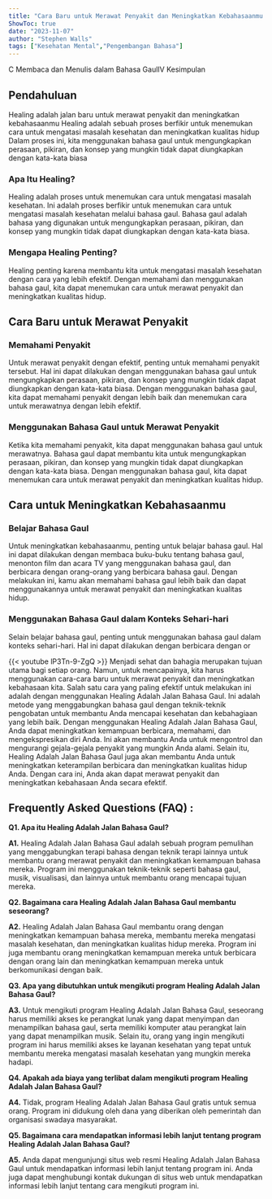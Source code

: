 ```yaml
---
title: "Cara Baru untuk Merawat Penyakit dan Meningkatkan Kebahasaanmu: Healing Adalah Jalan Jalan Bahasa Gaul!"
ShowToc: true 
date: "2023-11-07"
author: "Stephen Walls" 
tags: ["Kesehatan Mental","Pengembangan Bahasa"]
---
```

C Membaca dan Menulis dalam Bahasa GaulIV Kesimpulan

## Pendahuluan 

Healing adalah jalan baru untuk merawat penyakit dan meningkatkan kebahasaanmu Healing adalah sebuah proses berfikir untuk menemukan cara untuk mengatasi masalah kesehatan dan meningkatkan kualitas hidup Dalam proses ini, kita menggunakan bahasa gaul untuk mengungkapkan perasaan, pikiran, dan konsep yang mungkin tidak dapat diungkapkan dengan kata-kata biasa 

### Apa Itu Healing? 

Healing adalah proses untuk menemukan cara untuk mengatasi masalah kesehatan. Ini adalah proses berfikir untuk menemukan cara untuk mengatasi masalah kesehatan melalui bahasa gaul. Bahasa gaul adalah bahasa yang digunakan untuk mengungkapkan perasaan, pikiran, dan konsep yang mungkin tidak dapat diungkapkan dengan kata-kata biasa. 

### Mengapa Healing Penting? 

Healing penting karena membantu kita untuk mengatasi masalah kesehatan dengan cara yang lebih efektif. Dengan memahami dan menggunakan bahasa gaul, kita dapat menemukan cara untuk merawat penyakit dan meningkatkan kualitas hidup. 

## Cara Baru untuk Merawat Penyakit 

### Memahami Penyakit 

Untuk merawat penyakit dengan efektif, penting untuk memahami penyakit tersebut. Hal ini dapat dilakukan dengan menggunakan bahasa gaul untuk mengungkapkan perasaan, pikiran, dan konsep yang mungkin tidak dapat diungkapkan dengan kata-kata biasa. Dengan menggunakan bahasa gaul, kita dapat memahami penyakit dengan lebih baik dan menemukan cara untuk merawatnya dengan lebih efektif. 

### Menggunakan Bahasa Gaul untuk Merawat Penyakit 

Ketika kita memahami penyakit, kita dapat menggunakan bahasa gaul untuk merawatnya. Bahasa gaul dapat membantu kita untuk mengungkapkan perasaan, pikiran, dan konsep yang mungkin tidak dapat diungkapkan dengan kata-kata biasa. Dengan menggunakan bahasa gaul, kita dapat menemukan cara untuk merawat penyakit dan meningkatkan kualitas hidup. 

## Cara untuk Meningkatkan Kebahasaanmu 

### Belajar Bahasa Gaul 

Untuk meningkatkan kebahasaanmu, penting untuk belajar bahasa gaul. Hal ini dapat dilakukan dengan membaca buku-buku tentang bahasa gaul, menonton film dan acara TV yang menggunakan bahasa gaul, dan berbicara dengan orang-orang yang berbicara bahasa gaul. Dengan melakukan ini, kamu akan memahami bahasa gaul lebih baik dan dapat menggunakannya untuk merawat penyakit dan meningkatkan kualitas hidup. 

### Menggunakan Bahasa Gaul dalam Konteks Sehari-hari 

Selain belajar bahasa gaul, penting untuk menggunakan bahasa gaul dalam konteks sehari-hari. Hal ini dapat dilakukan dengan berbicara dengan or

{{< youtube lP3Tn-9-ZgQ >}} 
Menjadi sehat dan bahagia merupakan tujuan utama bagi setiap orang. Namun, untuk mencapainya, kita harus menggunakan cara-cara baru untuk merawat penyakit dan meningkatkan kebahasaan kita. Salah satu cara yang paling efektif untuk melakukan ini adalah dengan menggunakan Healing Adalah Jalan Bahasa Gaul. Ini adalah metode yang menggabungkan bahasa gaul dengan teknik-teknik pengobatan untuk membantu Anda mencapai kesehatan dan kebahagiaan yang lebih baik. Dengan menggunakan Healing Adalah Jalan Bahasa Gaul, Anda dapat meningkatkan kemampuan berbicara, memahami, dan mengekspresikan diri Anda. Ini akan membantu Anda untuk mengontrol dan mengurangi gejala-gejala penyakit yang mungkin Anda alami. Selain itu, Healing Adalah Jalan Bahasa Gaul juga akan membantu Anda untuk meningkatkan keterampilan berbicara dan meningkatkan kualitas hidup Anda. Dengan cara ini, Anda akan dapat merawat penyakit dan meningkatkan kebahasaan Anda secara efektif.

## Frequently Asked Questions (FAQ) :
**Q1. Apa itu Healing Adalah Jalan Bahasa Gaul?**

**A1.** Healing Adalah Jalan Bahasa Gaul adalah sebuah program pemulihan yang menggabungkan terapi bahasa dengan teknik terapi lainnya untuk membantu orang merawat penyakit dan meningkatkan kemampuan bahasa mereka. Program ini menggunakan teknik-teknik seperti bahasa gaul, musik, visualisasi, dan lainnya untuk membantu orang mencapai tujuan mereka.

**Q2. Bagaimana cara Healing Adalah Jalan Bahasa Gaul membantu seseorang?**

**A2.** Healing Adalah Jalan Bahasa Gaul membantu orang dengan meningkatkan kemampuan bahasa mereka, membantu mereka mengatasi masalah kesehatan, dan meningkatkan kualitas hidup mereka. Program ini juga membantu orang meningkatkan kemampuan mereka untuk berbicara dengan orang lain dan meningkatkan kemampuan mereka untuk berkomunikasi dengan baik.

**Q3. Apa yang dibutuhkan untuk mengikuti program Healing Adalah Jalan Bahasa Gaul?**

**A3.** Untuk mengikuti program Healing Adalah Jalan Bahasa Gaul, seseorang harus memiliki akses ke perangkat lunak yang dapat menyimpan dan menampilkan bahasa gaul, serta memiliki komputer atau perangkat lain yang dapat menampilkan musik. Selain itu, orang yang ingin mengikuti program ini harus memiliki akses ke layanan kesehatan yang tepat untuk membantu mereka mengatasi masalah kesehatan yang mungkin mereka hadapi.

**Q4. Apakah ada biaya yang terlibat dalam mengikuti program Healing Adalah Jalan Bahasa Gaul?**

**A4.** Tidak, program Healing Adalah Jalan Bahasa Gaul gratis untuk semua orang. Program ini didukung oleh dana yang diberikan oleh pemerintah dan organisasi swadaya masyarakat.

**Q5. Bagaimana cara mendapatkan informasi lebih lanjut tentang program Healing Adalah Jalan Bahasa Gaul?**

**A5.** Anda dapat mengunjungi situs web resmi Healing Adalah Jalan Bahasa Gaul untuk mendapatkan informasi lebih lanjut tentang program ini. Anda juga dapat menghubungi kontak dukungan di situs web untuk mendapatkan informasi lebih lanjut tentang cara mengikuti program ini.



